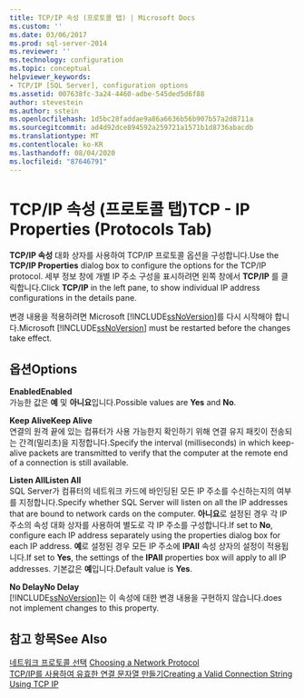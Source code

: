 ```yaml
---
title: TCP/IP 속성 (프로토콜 탭) | Microsoft Docs
ms.custom: ''
ms.date: 03/06/2017
ms.prod: sql-server-2014
ms.reviewer: ''
ms.technology: configuration
ms.topic: conceptual
helpviewer_keywords:
- TCP/IP [SQL Server], configuration options
ms.assetid: 007638fc-3a24-4460-adbe-545ded5d6f88
author: stevestein
ms.author: sstein
ms.openlocfilehash: 1d5bc28faddae9a86a6636b56b907b57a2d8711a
ms.sourcegitcommit: ad4d92dce894592a259721a1571b1d8736abacdb
ms.translationtype: MT
ms.contentlocale: ko-KR
ms.lasthandoff: 08/04/2020
ms.locfileid: "87646791"
---
```

# <a name="tcp---ip-properties-protocols-tab"></a><span data-ttu-id="b6e44-102">TCP/IP 속성 (프로토콜 탭)</span><span class="sxs-lookup"><span data-stu-id="b6e44-102">TCP - IP Properties (Protocols Tab)</span></span>
  <span data-ttu-id="b6e44-103">**TCP/IP 속성** 대화 상자를 사용하여 TCP/IP 프로토콜 옵션을 구성합니다.</span><span class="sxs-lookup"><span data-stu-id="b6e44-103">Use the **TCP/IP Properties** dialog box to configure the options for the TCP/IP protocol.</span></span> <span data-ttu-id="b6e44-104">세부 정보 창에 개별 IP 주소 구성을 표시하려면 왼쪽 창에서 **TCP/IP** 를 클릭합니다.</span><span class="sxs-lookup"><span data-stu-id="b6e44-104">Click **TCP/IP** in the left pane, to show individual IP address configurations in the details pane.</span></span>  
  
 <span data-ttu-id="b6e44-105">변경 내용을 적용하려면 Microsoft [!INCLUDE[ssNoVersion](../../includes/ssnoversion-md.md)]를 다시 시작해야 합니다.</span><span class="sxs-lookup"><span data-stu-id="b6e44-105">Microsoft [!INCLUDE[ssNoVersion](../../includes/ssnoversion-md.md)] must be restarted before the changes take effect.</span></span>  
  
## <a name="options"></a><span data-ttu-id="b6e44-106">옵션</span><span class="sxs-lookup"><span data-stu-id="b6e44-106">Options</span></span>  
 <span data-ttu-id="b6e44-107">**Enabled**</span><span class="sxs-lookup"><span data-stu-id="b6e44-107">**Enabled**</span></span>  
 <span data-ttu-id="b6e44-108">가능한 값은 **예** 및 **아니요**입니다.</span><span class="sxs-lookup"><span data-stu-id="b6e44-108">Possible values are **Yes** and **No**.</span></span>  
  
 <span data-ttu-id="b6e44-109">**Keep Alive**</span><span class="sxs-lookup"><span data-stu-id="b6e44-109">**Keep Alive**</span></span>  
 <span data-ttu-id="b6e44-110">연결의 원격 끝에 있는 컴퓨터가 사용 가능한지 확인하기 위해 연결 유지 패킷이 전송되는 간격(밀리초)을 지정합니다.</span><span class="sxs-lookup"><span data-stu-id="b6e44-110">Specify the interval (milliseconds) in which keep-alive packets are transmitted to verify that the computer at the remote end of a connection is still available.</span></span>  
  
 <span data-ttu-id="b6e44-111">**Listen All**</span><span class="sxs-lookup"><span data-stu-id="b6e44-111">**Listen All**</span></span>  
 <span data-ttu-id="b6e44-112">SQL Server가 컴퓨터의 네트워크 카드에 바인딩된 모든 IP 주소를 수신하는지의 여부를 지정합니다.</span><span class="sxs-lookup"><span data-stu-id="b6e44-112">Specify whether SQL Server will listen on all the IP addresses that are bound to network cards on the computer.</span></span> <span data-ttu-id="b6e44-113">**아니요**로 설정된 경우 각 IP 주소의 속성 대화 상자를 사용하여 별도로 각 IP 주소를 구성합니다.</span><span class="sxs-lookup"><span data-stu-id="b6e44-113">If set to **No**, configure each IP address separately using the properties dialog box for each IP address.</span></span> <span data-ttu-id="b6e44-114">**예**로 설정된 경우 모든 IP 주소에 **IPAll** 속성 상자의 설정이 적용됩니다.</span><span class="sxs-lookup"><span data-stu-id="b6e44-114">If set to **Yes**, the settings of the **IPAll** properties box will apply to all IP addresses.</span></span> <span data-ttu-id="b6e44-115">기본값은 **예**입니다.</span><span class="sxs-lookup"><span data-stu-id="b6e44-115">Default value is **Yes**.</span></span>  
  
 <span data-ttu-id="b6e44-116">**No Delay**</span><span class="sxs-lookup"><span data-stu-id="b6e44-116">**No Delay**</span></span>  
 [!INCLUDE[ssNoVersion](../../includes/ssnoversion-md.md)]<span data-ttu-id="b6e44-117">는 이 속성에 대한 변경 내용을 구현하지 않습니다.</span><span class="sxs-lookup"><span data-stu-id="b6e44-117">does not implement changes to this property.</span></span>  
  
## <a name="see-also"></a><span data-ttu-id="b6e44-118">참고 항목</span><span class="sxs-lookup"><span data-stu-id="b6e44-118">See Also</span></span>  
 <span data-ttu-id="b6e44-119">[네트워크 프로토콜 선택](../../../2014/tools/configuration-manager/choosing-a-network-protocol.md) </span><span class="sxs-lookup"><span data-stu-id="b6e44-119">[Choosing a Network Protocol](../../../2014/tools/configuration-manager/choosing-a-network-protocol.md) </span></span>  
 [<span data-ttu-id="b6e44-120">TCP/IP를 사용하여 유효한 연결 문자열 만들기</span><span class="sxs-lookup"><span data-stu-id="b6e44-120">Creating a Valid Connection String Using TCP IP</span></span>](../../../2014/tools/configuration-manager/creating-a-valid-connection-string-using-tcp-ip.md)  
  
  
